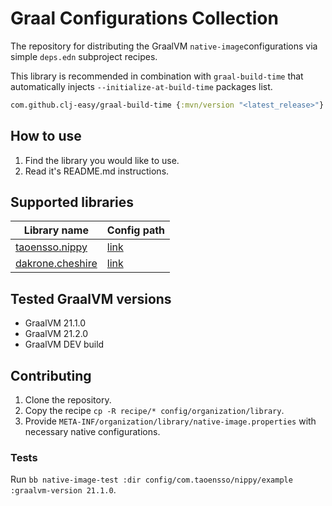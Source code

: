 # Graal Configurations Collection

The repository for distributing the GraalVM `native-image`configurations via simple `deps.edn` subproject recipes.

This library is recommended in combination with `graal-build-time` that automatically injects `--initialize-at-build-time` packages list.

``` clojure
com.github.clj-easy/graal-build-time {:mvn/version "<latest_release>"}
```

## How to use

   1. Find the library you would like to use.
   2. Read it's README.md instructions.

## Supported libraries

  | Library name                                            | Config path                         |
  |---------------------------------------------------------|-------------------------------------|
  | [taoensso.nippy](https://github.com/ptaoussanis/nippy)  | [link](./config/com.taoensso/nippy) |
  | [dakrone.cheshire](https://github.com/dakrone/cheshire) | [link](./config/cheshire/cheshire)  |

## Tested GraalVM versions

   - GraalVM 21.1.0
   - GraalVM 21.2.0
   - GraalVM DEV build

## Contributing

1. Clone the repository.
2. Copy the recipe `cp -R recipe/* config/organization/library`.
3. Provide `META-INF/organization/library/native-image.properties` with necessary native configurations.

### Tests

Run `bb native-image-test :dir config/com.taoensso/nippy/example :graalvm-version 21.1.0`.
